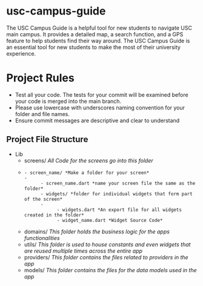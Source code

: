# usc-campus-guide
The USC Campus Guide is a helpful tool for new students to navigate USC main campus. It provides a detailed map, a search function, and a GPS feature to help students find their way around.  The USC Campus Guide is an essential tool for new students to make the most of their university experience.

# Project Rules
- Test all your code. The tests for your commit will be examined before your code is merged into the main branch.
- Please use lowercase with underscores naming convention for your folder and file names.
- Ensure commit messages are descriptive and clear to understand

## Project File Structure
- Lib 
     - screens/  *All Code for the screens go into this folder*
     - 
           - screen_name/ *Make a folder for your screen* 
           -                 
                 - screen_name.dart *name your screen file the same as the folder*
                 - widgets/ *folder for individual widgets that form part of the screen*
                 - 
                       - widgets.dart *An export file for all widgets created in the folder*
                       - widget_name.dart *Widget Source Code*   
                                   
    - domains/ *This folder holds the business logic for the apps functionalities*
    - utils/ *This folder is used to house constants and even widgets that are reused multiple times across the entire app*
    - providers/ *This folder contains the files related to providers in the app*
    - models/  *This folder contains the files for the data models used in the app*
         
  
  
